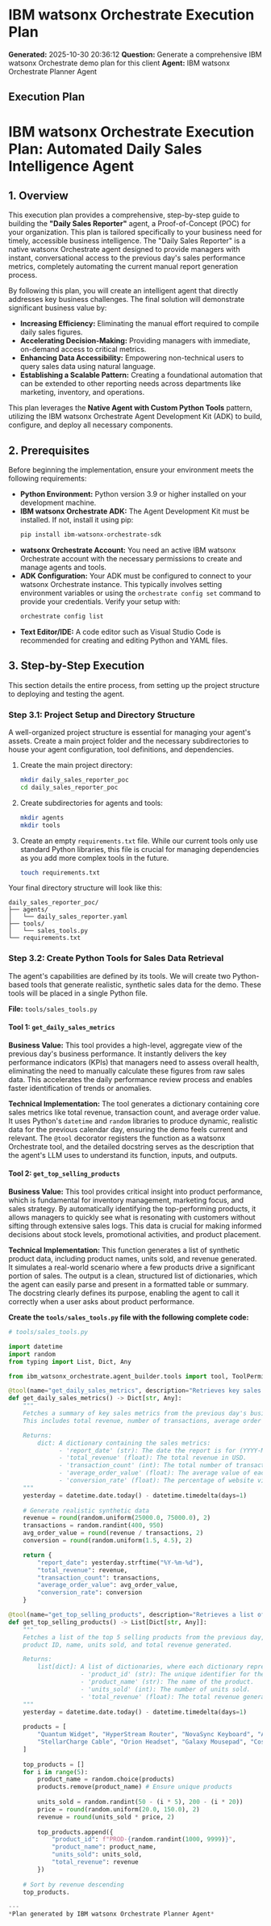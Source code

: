 # IBM watsonx Orchestrate Execution Plan

**Generated:** 2025-10-30 20:36:12
**Question:** Generate a comprehensive IBM watsonx Orchestrate demo plan for this client
**Agent:** IBM watsonx Orchestrate Planner Agent

## Execution Plan

# IBM watsonx Orchestrate Execution Plan: Automated Daily Sales Intelligence Agent

## 1. Overview

This execution plan provides a comprehensive, step-by-step guide to building the **"Daily Sales Reporter"** agent, a Proof-of-Concept (POC) for your organization. This plan is tailored specifically to your business need for timely, accessible business intelligence. The "Daily Sales Reporter" is a native watsonx Orchestrate agent designed to provide managers with instant, conversational access to the previous day's sales performance metrics, completely automating the current manual report generation process.

By following this plan, you will create an intelligent agent that directly addresses key business challenges. The final solution will demonstrate significant business value by:
*   **Increasing Efficiency:** Eliminating the manual effort required to compile daily sales figures.
*   **Accelerating Decision-Making:** Providing managers with immediate, on-demand access to critical metrics.
*   **Enhancing Data Accessibility:** Empowering non-technical users to query sales data using natural language.
*   **Establishing a Scalable Pattern:** Creating a foundational automation that can be extended to other reporting needs across departments like marketing, inventory, and operations.

This plan leverages the **Native Agent with Custom Python Tools** pattern, utilizing the IBM watsonx Orchestrate Agent Development Kit (ADK) to build, configure, and deploy all necessary components.

## 2. Prerequisites

Before beginning the implementation, ensure your environment meets the following requirements:

*   **Python Environment:** Python version 3.9 or higher installed on your development machine.
*   **IBM watsonx Orchestrate ADK:** The Agent Development Kit must be installed. If not, install it using pip:
    ```bash
    pip install ibm-watsonx-orchestrate-sdk
    ```
*   **watsonx Orchestrate Account:** You need an active IBM watsonx Orchestrate account with the necessary permissions to create and manage agents and tools.
*   **ADK Configuration:** Your ADK must be configured to connect to your watsonx Orchestrate instance. This typically involves setting environment variables or using the `orchestrate config set` command to provide your credentials. Verify your setup with:
    ```bash
    orchestrate config list
    ```
*   **Text Editor/IDE:** A code editor such as Visual Studio Code is recommended for creating and editing Python and YAML files.

## 3. Step-by-Step Execution

This section details the entire process, from setting up the project structure to deploying and testing the agent.

### Step 3.1: Project Setup and Directory Structure

A well-organized project structure is essential for managing your agent's assets. Create a main project folder and the necessary subdirectories to house your agent configuration, tool definitions, and dependencies.

1.  Create the main project directory:
    ```bash
    mkdir daily_sales_reporter_poc
    cd daily_sales_reporter_poc
    ```

2.  Create subdirectories for agents and tools:
    ```bash
    mkdir agents
    mkdir tools
    ```

3.  Create an empty `requirements.txt` file. While our current tools only use standard Python libraries, this file is crucial for managing dependencies as you add more complex tools in the future.
    ```bash
    touch requirements.txt
    ```

Your final directory structure will look like this:

```
daily_sales_reporter_poc/
├── agents/
│   └── daily_sales_reporter.yaml
├── tools/
│   └── sales_tools.py
└── requirements.txt
```

### Step 3.2: Create Python Tools for Sales Data Retrieval

The agent's capabilities are defined by its tools. We will create two Python-based tools that generate realistic, synthetic sales data for the demo. These tools will be placed in a single Python file.

**File:** `tools/sales_tools.py`

#### Tool 1: `get_daily_sales_metrics`

**Business Value:** This tool provides a high-level, aggregate view of the previous day's business performance. It instantly delivers the key performance indicators (KPIs) that managers need to assess overall health, eliminating the need to manually calculate these figures from raw sales data. This accelerates the daily performance review process and enables faster identification of trends or anomalies.

**Technical Implementation:** The tool generates a dictionary containing core sales metrics like total revenue, transaction count, and average order value. It uses Python's `datetime` and `random` libraries to produce dynamic, realistic data for the previous calendar day, ensuring the demo feels current and relevant. The `@tool` decorator registers the function as a watsonx Orchestrate tool, and the detailed docstring serves as the description that the agent's LLM uses to understand its function, inputs, and outputs.

#### Tool 2: `get_top_selling_products`

**Business Value:** This tool provides critical insight into product performance, which is fundamental for inventory management, marketing focus, and sales strategy. By automatically identifying the top-performing products, it allows managers to quickly see what is resonating with customers without sifting through extensive sales logs. This data is crucial for making informed decisions about stock levels, promotional activities, and product placement.

**Technical Implementation:** This function generates a list of synthetic product data, including product names, units sold, and revenue generated. It simulates a real-world scenario where a few products drive a significant portion of sales. The output is a clean, structured list of dictionaries, which the agent can easily parse and present in a formatted table or summary. The docstring clearly defines its purpose, enabling the agent to call it correctly when a user asks about product performance.

**Create the `tools/sales_tools.py` file with the following complete code:**

```python
# tools/sales_tools.py

import datetime
import random
from typing import List, Dict, Any

from ibm_watsonx_orchestrate.agent_builder.tools import tool, ToolPermission

@tool(name="get_daily_sales_metrics", description="Retrieves key sales performance metrics for the previous calendar day.")
def get_daily_sales_metrics() -> Dict[str, Any]:
    """
    Fetches a summary of key sales metrics from the previous day's business activities.
    This includes total revenue, number of transactions, average order value, and conversion rate.

    Returns:
        dict: A dictionary containing the sales metrics:
              - 'report_date' (str): The date the report is for (YYYY-MM-DD).
              - 'total_revenue' (float): The total revenue in USD.
              - 'transaction_count' (int): The total number of transactions.
              - 'average_order_value' (float): The average value of each order in USD.
              - 'conversion_rate' (float): The percentage of website visits that resulted in a sale.
    """
    yesterday = datetime.date.today() - datetime.timedelta(days=1)
    
    # Generate realistic synthetic data
    revenue = round(random.uniform(25000.0, 75000.0), 2)
    transactions = random.randint(400, 950)
    avg_order_value = round(revenue / transactions, 2)
    conversion = round(random.uniform(1.5, 4.5), 2)

    return {
        "report_date": yesterday.strftime("%Y-%m-%d"),
        "total_revenue": revenue,
        "transaction_count": transactions,
        "average_order_value": avg_order_value,
        "conversion_rate": conversion
    }

@tool(name="get_top_selling_products", description="Retrieves a list of the top 5 selling products from the previous calendar day, ranked by revenue.")
def get_top_selling_products() -> List[Dict[str, Any]]:
    """
    Fetches a list of the top 5 selling products from the previous day, including their
    product ID, name, units sold, and total revenue generated.

    Returns:
        list[dict]: A list of dictionaries, where each dictionary represents a top-selling product:
                    - 'product_id' (str): The unique identifier for the product.
                    - 'product_name' (str): The name of the product.
                    - 'units_sold' (int): The number of units sold.
                    - 'total_revenue' (float): The total revenue generated by the product in USD.
    """
    yesterday = datetime.date.today() - datetime.timedelta(days=1)
    
    products = [
        "Quantum Widget", "HyperStream Router", "NovaSync Keyboard", "AetherPod Pro", 
        "StellarCharge Cable", "Orion Headset", "Galaxy Mousepad", "Cosmic Desk Lamp"
    ]
    
    top_products = []
    for i in range(5):
        product_name = random.choice(products)
        products.remove(product_name) # Ensure unique products
        
        units_sold = random.randint(50 - (i * 5), 200 - (i * 20))
        price = round(random.uniform(20.0, 150.0), 2)
        revenue = round(units_sold * price, 2)
        
        top_products.append({
            "product_id": f"PROD-{random.randint(1000, 9999)}",
            "product_name": product_name,
            "units_sold": units_sold,
            "total_revenue": revenue
        })
        
    # Sort by revenue descending
    top_products.

---
*Plan generated by IBM watsonx Orchestrate Planner Agent*
